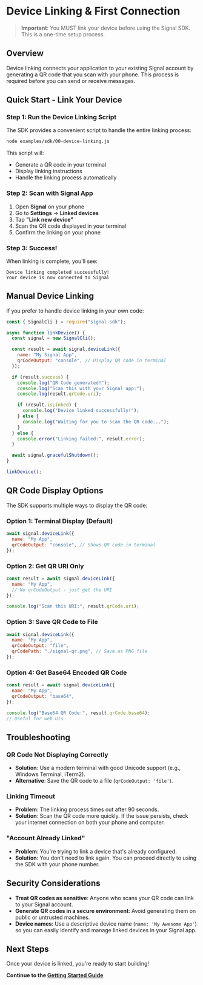 # Device Linking & First Connection

> **Important**: You MUST link your device before using the Signal SDK. This is a one-time setup process.

## Overview

Device linking connects your application to your existing Signal account by generating a QR code that you scan with your phone. This process is required before you can send or receive messages.

## Quick Start - Link Your Device

### Step 1: Run the Device Linking Script

The SDK provides a convenient script to handle the entire linking process:

```bash
node examples/sdk/00-device-linking.js
```

This script will:

- Generate a QR code in your terminal
- Display linking instructions
- Handle the linking process automatically

### Step 2: Scan with Signal App

1. Open **Signal** on your phone
2. Go to **Settings** → **Linked devices**
3. Tap **"Link new device"**
4. Scan the QR code displayed in your terminal
5. Confirm the linking on your phone

### Step 3: Success!

When linking is complete, you'll see:

```
Device linking completed successfully!
Your device is now connected to Signal
```

## Manual Device Linking

If you prefer to handle device linking in your own code:

```javascript
const { SignalCli } = require("signal-sdk");

async function linkDevice() {
  const signal = new SignalCli();

  const result = await signal.deviceLink({
    name: "My Signal App",
    qrCodeOutput: "console", // Display QR code in terminal
  });

  if (result.success) {
    console.log("QR Code generated!");
    console.log("Scan this with your Signal app:");
    console.log(result.qrCode.uri);

    if (result.isLinked) {
      console.log("Device linked successfully!");
    } else {
      console.log("Waiting for you to scan the QR code...");
    }
  } else {
    console.error("Linking failed:", result.error);
  }

  await signal.gracefulShutdown();
}

linkDevice();
```

## QR Code Display Options

The SDK supports multiple ways to display the QR code:

### Option 1: Terminal Display (Default)

```javascript
await signal.deviceLink({
  name: "My App",
  qrCodeOutput: "console", // Shows QR code in terminal
});
```

### Option 2: Get QR URI Only

```javascript
const result = await signal.deviceLink({
  name: "My App",
  // No qrCodeOutput - just get the URI
});

console.log("Scan this URI:", result.qrCode.uri);
```

### Option 3: Save QR Code to File

```javascript
await signal.deviceLink({
  name: "My App",
  qrCodeOutput: "file",
  qrCodePath: "./signal-qr.png", // Save as PNG file
});
```

### Option 4: Get Base64 Encoded QR Code

```javascript
const result = await signal.deviceLink({
  name: "My App",
  qrCodeOutput: "base64",
});

console.log("Base64 QR Code:", result.qrCode.base64);
// Useful for web UIs
```

## Troubleshooting

### QR Code Not Displaying Correctly

- **Solution**: Use a modern terminal with good Unicode support (e.g., Windows Terminal, iTerm2).
- **Alternative**: Save the QR code to a file (`qrCodeOutput: 'file'`).

### Linking Timeout

- **Problem**: The linking process times out after 90 seconds.
- **Solution**: Scan the QR code more quickly. If the issue persists, check your internet connection on both your phone and computer.

### "Account Already Linked"

- **Problem**: You're trying to link a device that's already configured.
- **Solution**: You don't need to link again. You can proceed directly to using the SDK with your phone number.

## Security Considerations

- **Treat QR codes as sensitive**: Anyone who scans your QR code can link to your Signal account.
- **Generate QR codes in a secure environment**: Avoid generating them on public or untrusted machines.
- **Device names**: Use a descriptive device name (`name: 'My Awesome App'`) so you can easily identify and manage linked devices in your Signal app.

## Next Steps

Once your device is linked, you're ready to start building!

**Continue to the [Getting Started Guide](./getting-started.md)**
